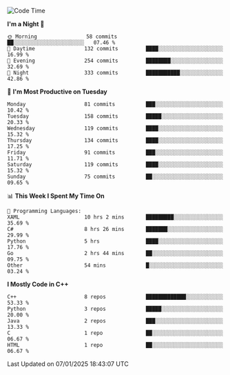 <!--START_SECTION:waka-->
![Code Time](http://img.shields.io/badge/Code%20Time-236%20hrs%2045%20mins-blue)

**I'm a Night 🦉** 

```text
🌞 Morning                58 commits          ██░░░░░░░░░░░░░░░░░░░░░░░   07.46 % 
🌆 Daytime                132 commits         ████░░░░░░░░░░░░░░░░░░░░░   16.99 % 
🌃 Evening                254 commits         ████████░░░░░░░░░░░░░░░░░   32.69 % 
🌙 Night                  333 commits         ███████████░░░░░░░░░░░░░░   42.86 % 
```
📅 **I'm Most Productive on Tuesday** 

```text
Monday                   81 commits          ███░░░░░░░░░░░░░░░░░░░░░░   10.42 % 
Tuesday                  158 commits         █████░░░░░░░░░░░░░░░░░░░░   20.33 % 
Wednesday                119 commits         ████░░░░░░░░░░░░░░░░░░░░░   15.32 % 
Thursday                 134 commits         ████░░░░░░░░░░░░░░░░░░░░░   17.25 % 
Friday                   91 commits          ███░░░░░░░░░░░░░░░░░░░░░░   11.71 % 
Saturday                 119 commits         ████░░░░░░░░░░░░░░░░░░░░░   15.32 % 
Sunday                   75 commits          ██░░░░░░░░░░░░░░░░░░░░░░░   09.65 % 
```


📊 **This Week I Spent My Time On** 

```text
💬 Programming Languages: 
XAML                     10 hrs 2 mins       █████████░░░░░░░░░░░░░░░░   35.69 % 
C#                       8 hrs 26 mins       ███████░░░░░░░░░░░░░░░░░░   29.99 % 
Python                   5 hrs               ████░░░░░░░░░░░░░░░░░░░░░   17.76 % 
Go                       2 hrs 44 mins       ██░░░░░░░░░░░░░░░░░░░░░░░   09.75 % 
Other                    54 mins             █░░░░░░░░░░░░░░░░░░░░░░░░   03.24 % 
```

**I Mostly Code in C++** 

```text
C++                      8 repos             █████████████░░░░░░░░░░░░   53.33 % 
Python                   3 repos             █████░░░░░░░░░░░░░░░░░░░░   20.00 % 
Java                     2 repos             ███░░░░░░░░░░░░░░░░░░░░░░   13.33 % 
C                        1 repo              ██░░░░░░░░░░░░░░░░░░░░░░░   06.67 % 
HTML                     1 repo              ██░░░░░░░░░░░░░░░░░░░░░░░   06.67 % 
```




 Last Updated on 07/01/2025 18:43:07 UTC
<!--END_SECTION:waka-->
